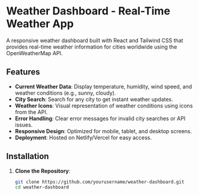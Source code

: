 # Weather Dashboard - Real-Time Weather App

A responsive weather dashboard built with React and Tailwind CSS that provides real-time weather information for cities worldwide using the OpenWeatherMap API.


## Features

- **Current Weather Data**: Display temperature, humidity, wind speed, and weather conditions (e.g., sunny, cloudy).
- **City Search**: Search for any city to get instant weather updates.
- **Weather Icons**: Visual representation of weather conditions using icons from the API.
- **Error Handling**: Clear error messages for invalid city searches or API issues.
- **Responsive Design**: Optimized for mobile, tablet, and desktop screens.
- **Deployment**: Hosted on Netlify/Vercel for easy access.

## Installation

1. **Clone the Repository**:
   ```bash
   git clone https://github.com/yourusername/weather-dashboard.git
   cd weather-dashboard
